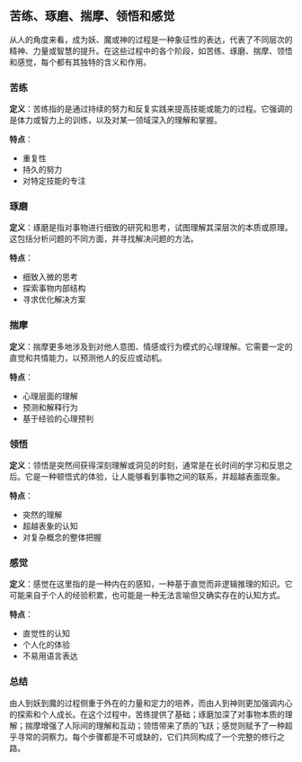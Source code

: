 ## 苦练、琢磨、揣摩、领悟和感觉
从人的角度来看，成为妖、魔或神的过程是一种象征性的表达，代表了不同层次的精神、力量或智慧的提升。在这些过程中的各个阶段，如苦练、琢磨、揣摩、领悟和感觉，每个都有其独特的含义和作用。

### 苦练

**定义**：苦练指的是通过持续的努力和反复实践来提高技能或能力的过程。它强调的是体力或智力上的训练，以及对某一领域深入的理解和掌握。

**特点**：
- 重复性
- 持久的努力
- 对特定技能的专注

### 琢磨

**定义**：琢磨是指对事物进行细致的研究和思考，试图理解其深层次的本质或原理。这包括分析问题的不同方面，并寻找解决问题的方法。

**特点**：
- 细致入微的思考
- 探索事物内部结构
- 寻求优化解决方案

### 揣摩

**定义**：揣摩更多地涉及到对他人意图、情感或行为模式的心理理解。它需要一定的直觉和共情能力，以预测他人的反应或动机。

**特点**：
- 心理层面的理解
- 预测和解释行为
- 基于经验的心理预判

### 领悟

**定义**：领悟是突然间获得深刻理解或洞见的时刻，通常是在长时间的学习和反思之后。它是一种顿悟式的体验，让人能够看到事物之间的联系，并超越表面现象。

**特点**：
- 突然的理解
- 超越表象的认知
- 对复杂概念的整体把握

### 感觉

**定义**：感觉在这里指的是一种内在的感知，一种基于直觉而非逻辑推理的知识。它可能来自于个人的经验积累，也可能是一种无法言喻但又确实存在的认知方式。

**特点**：
- 直觉性的认知
- 个人化的体验
- 不易用语言表达

### 总结

由人到妖到魔的过程侧重于外在的力量和定力的培养，而由人到神则更加强调内心的探索和个人成长。在这个过程中，苦练提供了基础；琢磨加深了对事物本质的理解；揣摩增强了人际间的理解和互动；领悟带来了质的飞跃；感觉则赋予了一种超乎寻常的洞察力。每个步骤都是不可或缺的，它们共同构成了一个完整的修行之路。
